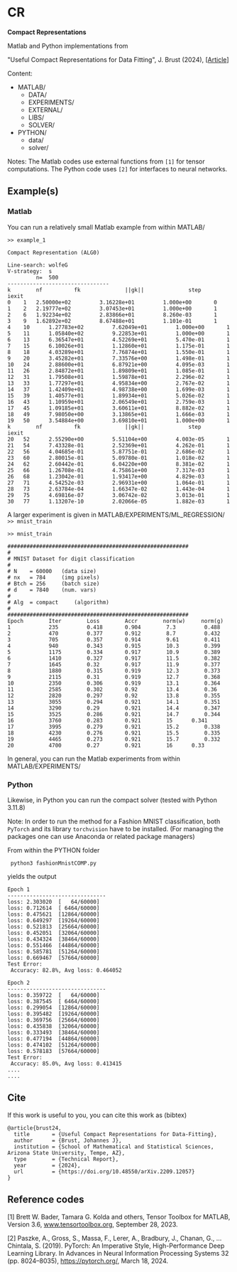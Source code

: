 # CR
**Compact Representations**

Matlab and Python implementations from

"Useful Compact Representations for Data Fitting", J. Brust (2024),
[[Article](https://www.medrxiv.org/content/10.1101/2022.08.23.22279137v1 "Technical Report")]

Content:
  * MATLAB/
    * DATA/
    * EXPERIMENTS/
    * EXTERNAL/
    * LIBS/
    * SOLVER/
  * PYTHON/
    * data/
    * solver/ 

Notes: The Matlab codes use external functions from `[1]` for tensor computations.
The Python code uses `[2]` for interfaces to neural networks.
    
## Example(s)

### Matlab
You can run a relatively small Matlab example from within MATLAB/

```
>> example_1

Compact Representation (ALG0)  

Line-search: wolfeG          
V-strategy:  s          
         n=  500          
--------------------------------
k    	 nf      	 fk         	 ||gk||         	 step        	 iexit       
0 	 1 	 2.50000e+02      	 3.16228e+01       	 1.000e+00     	 0
1 	 2 	 2.19777e+02      	 3.07453e+01       	 1.000e+00     	 1     
2 	 6 	 1.92234e+02      	 2.83866e+01       	 8.260e-03     	 1     
3 	 9 	 1.62892e+02      	 8.67488e+01       	 1.101e-01     	 1     
4 	 10 	 1.27783e+02      	 7.62049e+01       	 1.000e+00     	 1     
5 	 11 	 1.05840e+02      	 9.22853e+01       	 1.000e+00     	 1     
6 	 13 	 6.36547e+01      	 4.52269e+01       	 5.470e-01     	 1     
7 	 15 	 6.10026e+01      	 1.12860e+01       	 1.175e-01     	 1     
8 	 18 	 4.03289e+01      	 7.76874e+01       	 1.550e-01     	 1     
9 	 20 	 3.45282e+01      	 7.33576e+00       	 1.498e-01     	 1     
10 	 24 	 2.88600e+01      	 6.87921e+00       	 4.095e-03     	 1     
11 	 26 	 2.84872e+01      	 1.89809e+01       	 1.085e-01     	 1     
12 	 31 	 1.79508e+01      	 1.59878e+01       	 2.296e-02     	 1     
13 	 33 	 1.77297e+01      	 4.95834e+00       	 2.767e-02     	 1     
14 	 37 	 1.42409e+01      	 4.98738e+00       	 1.699e-03     	 1     
15 	 39 	 1.40577e+01      	 1.89934e+01       	 5.026e-02     	 1     
16 	 43 	 1.10959e+01      	 2.06549e+01       	 2.759e-03     	 1     
17 	 45 	 1.09185e+01      	 3.60611e+01       	 8.882e-02     	 1     
18 	 49 	 7.98050e+00      	 3.13865e+01       	 1.666e-03     	 1     
19 	 50 	 3.54884e+00      	 3.69810e+01       	 1.000e+00     	 1     
k    	 nf      	 fk         	 ||gk||         	 step        	 iexit       
20 	 52 	 2.55290e+00      	 5.51104e+00       	 4.003e-05     	 1     
21 	 54 	 7.43328e-01      	 2.52369e+01       	 4.262e-01     	 1     
22 	 56 	 4.04685e-01      	 5.87751e-01       	 2.686e-02     	 1     
23 	 60 	 2.80015e-01      	 5.09780e-01       	 1.018e-02     	 1     
24 	 62 	 2.60442e-01      	 6.04220e+00       	 8.381e-02     	 1     
25 	 66 	 1.26708e-01      	 4.75861e+00       	 7.317e-03     	 1     
26 	 68 	 1.23042e-01      	 1.93417e+00       	 4.829e-03     	 1     
27 	 71 	 4.54252e-03      	 2.96931e+00       	 1.064e-01     	 1     
28 	 73 	 2.63784e-04      	 1.66347e-02       	 1.443e-04     	 1     
29 	 75 	 4.69816e-07      	 3.06742e-02       	 3.013e-01     	 1     
30 	 77 	 1.13207e-10      	 2.02066e-05       	 1.882e-03     	 1 
```

A larger experiment is given in MATLAB/EXPERIMENTS/ML_REGRESSION/ ``>> mnist_train``

```
>> mnist_train

#########################################################
#
# MNIST Dataset for digit classification 
# 
# N    = 60000 	 (data size) 
# nx   = 784 	 (img pixels) 
# Btch = 256 	 (batch size) 
# d    = 7840 	 (num. vars) 
#
# Alg  = compact 	 (algorithm) 
# 
#########################################################
Epoch   	 Iter    	 Loss    	 Accr    	 norm(w) 	 norm(g) 
1       	 235     	 0.418   	 0.904   	  7.3   	  0.488   	 
2       	 470     	 0.377   	 0.912   	  8.7   	  0.432   	 
3       	 705     	 0.357   	 0.914   	  9.61   	  0.411   	 
4       	 940     	 0.343   	 0.915   	  10.3   	  0.399   	 
5       	 1175     	 0.334   	 0.917   	  10.9   	  0.389   	 
6       	 1410     	 0.327   	 0.917   	  11.5   	  0.382   	 
7       	 1645     	 0.32   	 0.917   	  11.9   	  0.377   	 
8       	 1880     	 0.315   	 0.919   	  12.3   	  0.373   	 
9       	 2115     	 0.31   	 0.919   	  12.7   	  0.368   	 
10       	 2350     	 0.306   	 0.919   	  13.1   	  0.364   	 
11       	 2585     	 0.302   	 0.92   	  13.4   	  0.36   	 
12       	 2820     	 0.297   	 0.92   	  13.8   	  0.355   	 
13       	 3055     	 0.294   	 0.921   	  14.1   	  0.351   	 
14       	 3290     	 0.29   	 0.921   	  14.4   	  0.347   	 
15       	 3525     	 0.286   	 0.921   	  14.7   	  0.344   	 
16       	 3760     	 0.283   	 0.921   	  15   	  0.341   	 
17       	 3995     	 0.279   	 0.921   	  15.2   	  0.338   	 
18       	 4230     	 0.276   	 0.921   	  15.5   	  0.335   	 
19       	 4465     	 0.273   	 0.921   	  15.7   	  0.332   	 
20       	 4700     	 0.27   	 0.921   	  16   	  0.33  
```

In general, you can run the Matlab experiments from within MATLAB/EXPERIMENTS/ 

### Python
Likewise, in Python you can run the compact solver (tested with Python 3.11.8)

Note: In order to run the method for a Fashion MNIST classification,
both `PyTorch` and its library `torchvision` have to be installed.
(For managing the packages one can use Anaconda or related package managers)

From within the PYTHON folder

```
 python3 fashionMnistCOMP.py 
```

yields the output

```
Epoch 1
-------------------------------
loss: 2.303020  [   64/60000]
loss: 0.712614  [ 6464/60000]
loss: 0.475621  [12864/60000]
loss: 0.649297  [19264/60000]
loss: 0.521813  [25664/60000]
loss: 0.452051  [32064/60000]
loss: 0.434324  [38464/60000]
loss: 0.551466  [44864/60000]
loss: 0.585781  [51264/60000]
loss: 0.669467  [57664/60000]
Test Error: 
 Accuracy: 82.8%, Avg loss: 0.464052 

Epoch 2
-------------------------------
loss: 0.359722  [   64/60000]
loss: 0.387545  [ 6464/60000]
loss: 0.299054  [12864/60000]
loss: 0.395482  [19264/60000]
loss: 0.369756  [25664/60000]
loss: 0.435838  [32064/60000]
loss: 0.333493  [38464/60000]
loss: 0.477194  [44864/60000]
loss: 0.474102  [51264/60000]
loss: 0.578183  [57664/60000]
Test Error: 
 Accuracy: 85.0%, Avg loss: 0.413415
....
....
```

## Cite
If this work is useful to you, you can cite this work as (bibtex)

```
@article{brust24,
  title       = {Useful Compact Representations for Data-Fitting},
  author      = {Brust, Johannes J},
  institution = {School of Mathematical and Statistical Sciences, Arizona State University, Tempe, AZ},
  type        = {Technical Report},
  year        = {2024},
  url         = {https://doi.org/10.48550/arXiv.2209.12057}
}
```

## Reference codes
[1]  Brett W. Bader, Tamara G. Kolda and others, Tensor Toolbox for MATLAB, Version 3.6, www.tensortoolbox.org, September 28, 2023. 

[2] Paszke, A., Gross, S., Massa, F., Lerer, A., Bradbury, J., Chanan, G., … Chintala, S. (2019). PyTorch: An Imperative Style, High-Performance Deep Learning Library. In Advances in Neural Information Processing Systems 32 (pp. 8024–8035), https://pytorch.org/, March 18, 2024.
